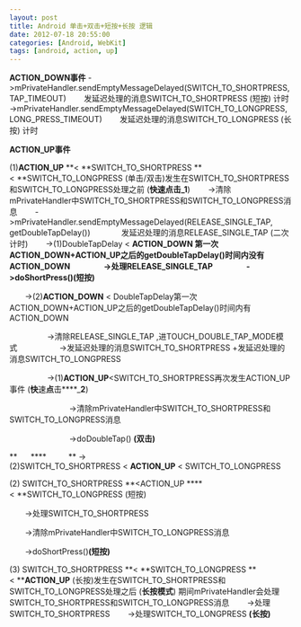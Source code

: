 ```yaml
---
layout: post
title: Android 单击+双击+短按+长按 逻辑
date: 2012-07-18 20:55:00
categories: [Android, WebKit]
tags: [android, action, up]
---
```

**ACTION_DOWN事件**
->mPrivateHandler.sendEmptyMessageDelayed(SWITCH_TO_SHORTPRESS, TAP_TIMEOUT)
       发延迟处理的消息SWITCH_TO_SHORTPRESS (短按) 计时
->mPrivateHandler.sendEmptyMessageDelayed(SWITCH_TO_LONGPRESS, LONG_PRESS_TIMEOUT)
       发延迟处理的消息SWITCH_TO_LONGPRESS (长按) 计时


**ACTION_UP事件**

(1)**ACTION_UP** **< **SWITCH_TO_SHORTPRESS **< **SWITCH_TO_LONGPRESS (单击/双击)发生在SWITCH_TO_SHORTPRESS和SWITCH_TO_LONGPRESS处理之前
 (**快速点击_1**)
       ->清除mPrivateHandler中SWITCH_TO_SHORTPRESS和SWITCH_TO_LONGPRESS消息
 
      ->mPrivateHandler.sendEmptyMessageDelayed(RELEASE_SINGLE_TAP, getDoubleTapDelay())
 
            发延迟处理的消息RELEASE_SINGLE_TAP (二次计时)
 
      ->(1)DoubleTapDelay < ******ACTION_DOWN** 第一次ACTION_DOWN+ACTION_UP之后的getDoubleTapDelay()时间内没有ACTION_DOWN
 
                ->处理RELEASE_SINGLE_TAP
 
                ->doShortPress()**(短按)**

 
      ->(2)**ACTION_DOWN** < DoubleTapDelay第一次ACTION_DOWN+ACTION_UP之后的getDoubleTapDelay()时间内有ACTION_DOWN

 
                ->清除RELEASE_SINGLE_TAP ,进TOUCH_DOUBLE_TAP_MODE模式 
 
                ->发延迟处理的消息SWITCH_TO_SHORTPRESS
 +发延迟处理的消息SWITCH_TO_LONGPRESS

 
                ->(1)**ACTION_UP**<SWITCH_TO_SHORTPRESS再次发生ACTION_UP事件
 (****快****速****点****击****_****2****)

 
                          ->清除mPrivateHandler中SWITCH_TO_SHORTPRESS和SWITCH_TO_LONGPRESS消息

 
                          ->doDoubleTap() **(双击)**

** 
     ****          ** ->(2)SWITCH_TO_SHORTPRESS < **ACTION_UP** < SWITCH_TO_LONGPRESS

(2) SWITCH_TO_SHORTPRESS **<ACTION_UP ****< **SWITCH_TO_LONGPRESS (短按) 

 
      ->处理SWITCH_TO_SHORTPRESS

 
      ->清除mPrivateHandler中SWITCH_TO_LONGPRESS消息


       ->doShortPress()**(短按)**

(3) SWITCH_TO_SHORTPRESS **< **SWITCH_TO_LONGPRESS **< ****ACTION_UP** (长按)发生在SWITCH_TO_SHORTPRESS和SWITCH_TO_LONGPRESS处理之后
 (**长按模式**)
期间mPrivateHandler会处理SWITCH_TO_SHORTPRESS和SWITCH_TO_LONGPRESS消息
 
      ->处理SWITCH_TO_SHORTPRESS
 
      ->处理SWITCH_TO_LONGPRESS **(长按)**






  
